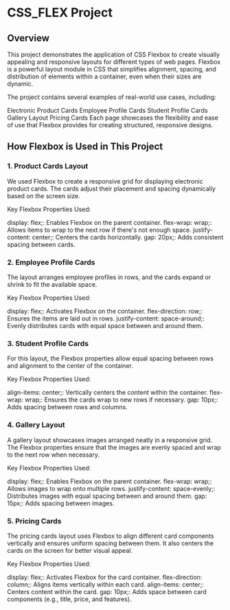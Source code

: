 # CSS_FLEX Project
## Overview
This project demonstrates the application of CSS Flexbox to create visually appealing and responsive layouts for different types of web pages. Flexbox is a powerful layout module in CSS that simplifies alignment, spacing, and distribution of elements within a container, even when their sizes are dynamic.

The project contains several examples of real-world use cases, including:

Electronic Product Cards
Employee Profile Cards
Student Profile Cards
Gallery Layout
Pricing Cards
Each page showcases the flexibility and ease of use that Flexbox provides for creating structured, responsive designs.

## How Flexbox is Used in This Project
### 1. Product Cards Layout
We used Flexbox to create a responsive grid for displaying electronic product cards. The cards adjust their placement and spacing dynamically based on the screen size.

Key Flexbox Properties Used:

display: flex;: Enables Flexbox on the parent container.
flex-wrap: wrap;: Allows items to wrap to the next row if there's not enough space.
justify-content: center;: Centers the cards horizontally.
gap: 20px;: Adds consistent spacing between cards.
### 2. Employee Profile Cards
The layout arranges employee profiles in rows, and the cards expand or shrink to fit the available space.

Key Flexbox Properties Used:

display: flex;: Activates Flexbox on the container.
flex-direction: row;: Ensures the items are laid out in rows.
justify-content: space-around;: Evenly distributes cards with equal space between and around them.
### 3. Student Profile Cards
For this layout, the Flexbox properties allow equal spacing between rows and alignment to the center of the container.

Key Flexbox Properties Used:

align-items: center;: Vertically centers the content within the container.
flex-wrap: wrap;: Ensures the cards wrap to new rows if necessary.
gap: 10px;: Adds spacing between rows and columns.
### 4. Gallery Layout
A gallery layout showcases images arranged neatly in a responsive grid. The Flexbox properties ensure that the images are evenly spaced and wrap to the next row when necessary.

Key Flexbox Properties Used:

display: flex;: Enables Flexbox on the parent container.
flex-wrap: wrap;: Allows images to wrap onto multiple rows.
justify-content: space-evenly;: Distributes images with equal spacing between and around them.
gap: 15px;: Adds spacing between images.
### 5. Pricing Cards
The pricing cards layout uses Flexbox to align different card components vertically and ensures uniform spacing between them. It also centers the cards on the screen for better visual appeal.

Key Flexbox Properties Used:

display: flex;: Activates Flexbox for the card container.
flex-direction: column;: Aligns items vertically within each card.
align-items: center;: Centers content within the card.
gap: 10px;: Adds space between card components (e.g., title, price, and features).
